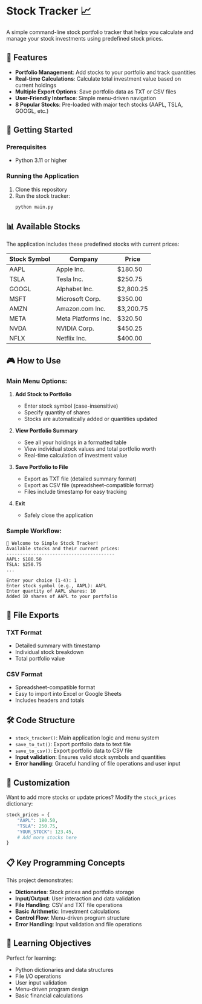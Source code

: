 # Stock Tracker 📈

A simple command-line stock portfolio tracker that helps you calculate and manage your stock investments using predefined stock prices.

## 🎯 Features

- **Portfolio Management**: Add stocks to your portfolio and track quantities
- **Real-time Calculations**: Calculate total investment value based on current holdings
- **Multiple Export Options**: Save portfolio data as TXT or CSV files
- **User-Friendly Interface**: Simple menu-driven navigation
- **8 Popular Stocks**: Pre-loaded with major tech stocks (AAPL, TSLA, GOOGL, etc.)

## 🚀 Getting Started

### Prerequisites
- Python 3.11 or higher

### Running the Application
1. Clone this repository
2. Run the stock tracker:
   ```bash
   python main.py
   ```

## 📊 Available Stocks

The application includes these predefined stocks with current prices:

| Stock Symbol | Company | Price |
|--------------|---------|--------|
| AAPL | Apple Inc. | $180.50 |
| TSLA | Tesla Inc. | $250.75 |
| GOOGL | Alphabet Inc. | $2,800.25 |
| MSFT | Microsoft Corp. | $350.00 |
| AMZN | Amazon.com Inc. | $3,200.75 |
| META | Meta Platforms Inc. | $320.50 |
| NVDA | NVIDIA Corp. | $450.25 |
| NFLX | Netflix Inc. | $400.00 |

## 🎮 How to Use

### Main Menu Options:

1. **Add Stock to Portfolio**
   - Enter stock symbol (case-insensitive)
   - Specify quantity of shares
   - Stocks are automatically added or quantities updated

2. **View Portfolio Summary**
   - See all your holdings in a formatted table
   - View individual stock values and total portfolio worth
   - Real-time calculation of investment value

3. **Save Portfolio to File**
   - Export as TXT file (detailed summary format)
   - Export as CSV file (spreadsheet-compatible format)
   - Files include timestamp for easy tracking

4. **Exit**
   - Safely close the application

### Sample Workflow:
```
🚀 Welcome to Simple Stock Tracker!
Available stocks and their current prices:
----------------------------------------
AAPL: $180.50
TSLA: $250.75
...

Enter your choice (1-4): 1
Enter stock symbol (e.g., AAPL): AAPL
Enter quantity of AAPL shares: 10
Added 10 shares of AAPL to your portfolio
```

## 📁 File Exports

### TXT Format
- Detailed summary with timestamp
- Individual stock breakdown
- Total portfolio value

### CSV Format
- Spreadsheet-compatible format
- Easy to import into Excel or Google Sheets
- Includes headers and totals

## 🛠️ Code Structure

- `stock_tracker()`: Main application logic and menu system
- `save_to_txt()`: Export portfolio data to text file
- `save_to_csv()`: Export portfolio data to CSV file
- **Input validation**: Ensures valid stock symbols and quantities
- **Error handling**: Graceful handling of file operations and user input

## 🔧 Customization

Want to add more stocks or update prices? Modify the `stock_prices` dictionary:

```python
stock_prices = {
    "AAPL": 180.50,
    "TSLA": 250.75,
    "YOUR_STOCK": 123.45,
    # Add more stocks here
}
```

## 📋 Key Programming Concepts

This project demonstrates:
- **Dictionaries**: Stock prices and portfolio storage
- **Input/Output**: User interaction and data validation
- **File Handling**: CSV and TXT file operations
- **Basic Arithmetic**: Investment calculations
- **Control Flow**: Menu-driven program structure
- **Error Handling**: Input validation and file operations

## 🎯 Learning Objectives

Perfect for learning:
- Python dictionaries and data structures
- File I/O operations
- User input validation
- Menu-driven program design
- Basic financial calculations
